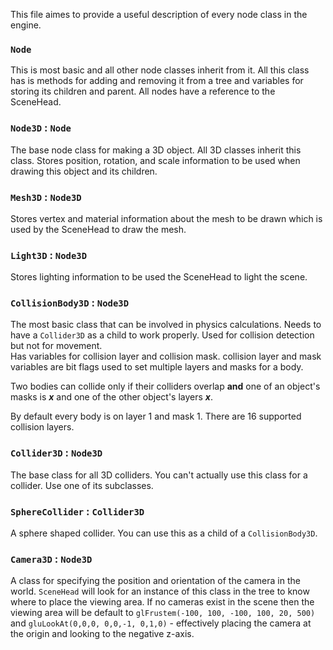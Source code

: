 This file aimes to provide a useful description of every node class in the engine.


### `Node`
This is most basic and all other node classes inherit from it. All this class has is methods for adding and removing it from a tree and variables for storing its children and parent. All nodes have a reference to the SceneHead.

### `Node3D` : `Node`
The base node class for making a 3D object. All 3D classes inherit this class. Stores position, rotation, and scale information to be used when drawing this object and its children.

### `Mesh3D` : `Node3D`
Stores vertex and material information about the mesh to be drawn which is used by the SceneHead to draw the mesh. 

### `Light3D` : `Node3D`
Stores lighting information to be used the SceneHead to light the scene.

### `CollisionBody3D` : `Node3D`
The most basic class that can be involved in physics calculations. Needs to have a `Collider3D` as a child to work properly. Used for collision detection but not for movement.  
Has variables for collision layer and collision mask. collision layer and mask variables are bit flags used to set multiple layers and masks for a body. 

Two bodies can collide only if their colliders overlap __and__ one of  an object's masks is __*x*__ and one of the other object's layers __*x*__. 

By default every body is on layer 1 and mask 1. There are 16 supported collision layers.  

### `Collider3D` : `Node3D`
The base class for all 3D colliders. You can't actually use this class for a collider. Use one of its subclasses. 

### `SphereCollider` : `Collider3D`
A sphere shaped collider. You can use this as a child of a `CollisionBody3D`.

### `Camera3D` : `Node3D`
A class for specifying the position and orientation of the camera in the world. `SceneHead` will look for an instance of this class in the tree to know where to place the viewing area. If no cameras exist in the scene then the viewing area will be default to `glFrustem(-100, 100, -100, 100, 20, 500)` and `gluLookAt(0,0,0, 0,0,-1, 0,1,0)` - effectively placing the camera at the origin and looking to the negative z-axis.


